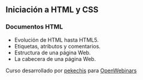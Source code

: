 ## Iniciación a HTML y CSS

### Documentos HTML

- Evolución de HTML hasta HTML5.
- Etiquetas, atributos y comentarios.
- Estructura de una página Web.
- La cabecera de una página Web.

Curso desarrollado por [pekechis](http://github.com/pekechis) para [OpenWebinars](https://openwebinars.net/)
